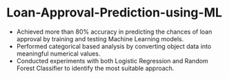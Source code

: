 # Loan-Approval-Prediction-using-ML
- Achieved more than 80% accuracy in predicting the chances of loan approval by training and testing Machine Learning models.
- Performed categorical based analysis by converting object data into meaningful numerical values.
- Conducted experiments with both Logistic Regression and Random Forest Classifier to identify the most suitable approach.

